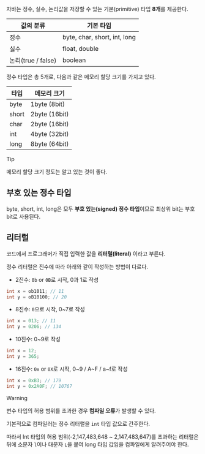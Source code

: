 자바는 정수, 실수, 논리값을 저장할 수 있는 기본(primitive) 타입 **8개**를 제공한다.

| 값의 분류            | 기본 타입                        |
| ---------------- | ---------------------------- |
| 정수               | byte, char, short, int, long |
| 실수               | float, double                |
| 논리(true / false) | boolean                      |

정수 타입은 총 5개로, 다음과 같은 메모리 할당 크기를 가지고 있다.

| 타입    | 메모리 크기        |
| ----- | ------------- |
| byte  | 1byte (8bit)  |
| short | 2byte (16bit) |
| char  | 2byte (16bit) |
| int   | 4byte (32bit) |
| long  | 8byte (64bit) |
> [!tip]
> 메모리 할당 크기 정도는 알고 있는 것이 좋다.

## 부호 있는 정수 타입
byte, short, int, long은 모두 **부호 있는(signed) 정수 타입**이므로 최상위 bit는 부호 bit로 사용된다.

## 리터럴 
코드에서 프로그래머가 직접 입력한 값을 **리터럴(literal)** 이라고 부른다.

정수 리터럴은 진수에 따라 아래와 같이 작성하는 방법이 다르다.

- 2진수: `0b` or `0B`로 시작, 0과 1로 작성
```java
int x = ob1011; // 11
int y = oB10100; // 20
```
- 8진수: `0`으로 시작, 0~7로 작성
```java
int x = 013; // 11
int y = 0206; // 134
```
- 10진수: 0~9로 작성
```java
int x = 12;
int y = 365;
```
- 16진수: `0x` or `0X`로 시작, 0~9 / A~F / a~f로 작성
```java
int x = 0xB3; // 179
int y = 0x2A0F; // 10767
```

> [!warning]
> 변수 타입의 허용 범위를 초과한 경우 **컴파일 오류**가 발생할 수 있다.

기본적으로 컴파일러는 정수 리터럴을 `int` 타입 값으로 간주한다.

따라서 Int 타입의 허용 범위(-2,147,483,648 ~ 2,147,483,647)를 초과하는 리터럴은 뒤에 소문자 `l`이나 대문자 `L`을 붙여 long 타입 값임을 컴파일에게 알려주어야 한다.

